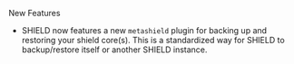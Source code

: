 New Features

- SHIELD now features a new `metashield` plugin for backing up and restoring your shield core(s). This is a standardized way
for SHIELD to backup/restore itself or another SHIELD instance.